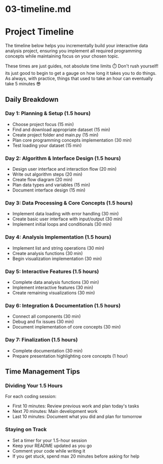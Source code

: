 # 03-timeline.md

# Project Timeline

The timeline below helps you incrementally build your interactive data analysis project, ensuring you implement all required programming concepts while maintaining focus on your chosen topic.

These times are just guides, not absolute time limits ⏱️ Don't rush yourself! its just good to begin to get a gauge on how long it takes you to do things. As always, with practice, things that used to take an hour can eventually take 5 minutes 😎

## Daily Breakdown

### Day 1: Planning & Setup (1.5 hours)
- Choose project focus (15 min)
- Find and download appropriate dataset (15 min)
- Create project folder and main.py (15 min)
- Plan core programming concepts implementation (30 min)
- Test loading your dataset (15 min)

### Day 2: Algorithm & Interface Design (1.5 hours)
- Design user interface and interaction flow (20 min)
- Write out algorithm steps (20 min)
- Create flow diagram (20 min)
- Plan data types and variables (15 min)
- Document interface design (15 min)

### Day 3: Data Processing & Core Concepts (1.5 hours)
- Implement data loading with error handling (30 min)
- Create basic user interface with input/output (30 min)
- Implement initial loops and conditionals (30 min)

### Day 4: Analysis Implementation (1.5 hours)
- Implement list and string operations (30 min)
- Create analysis functions (30 min)
- Begin visualization implementation (30 min)

### Day 5: Interactive Features (1.5 hours)
- Complete data analysis functions (30 min)
- Implement interactive features (30 min)
- Create remaining visualizations (30 min)

### Day 6: Integration & Documentation (1.5 hours)
- Connect all components (30 min)
- Debug and fix issues (30 min)
- Document implementation of core concepts (30 min)

### Day 7: Finalization (1.5 hours)
- Complete documentation (30 min)
- Prepare presentation highlighting core concepts (1 hour)

## Time Management Tips

### Dividing Your 1.5 Hours
For each coding session:
- First 10 minutes: Review previous work and plan today's tasks
- Next 70 minutes: Main development work
- Last 10 minutes: Document what you did and plan for tomorrow

### Staying on Track
- Set a timer for your 1.5-hour session
- Keep your README updated as you go
- Comment your code while writing it
- If you get stuck, spend max 20 minutes before asking for help
